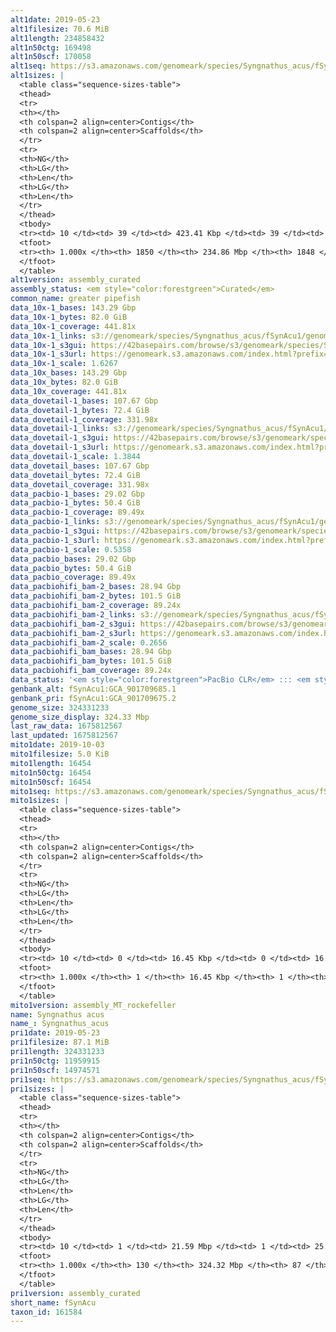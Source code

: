 ```yaml
---
alt1date: 2019-05-23
alt1filesize: 70.6 MiB
alt1length: 234858432
alt1n50ctg: 169498
alt1n50scf: 170058
alt1seq: https://s3.amazonaws.com/genomeark/species/Syngnathus_acus/fSynAcu1/assembly_curated/fSynAcu1.alt.cur.20190523.fasta.gz
alt1sizes: |
  <table class="sequence-sizes-table">
  <thead>
  <tr>
  <th></th>
  <th colspan=2 align=center>Contigs</th>
  <th colspan=2 align=center>Scaffolds</th>
  </tr>
  <tr>
  <th>NG</th>
  <th>LG</th>
  <th>Len</th>
  <th>LG</th>
  <th>Len</th>
  </tr>
  </thead>
  <tbody>
  <tr><td> 10 </td><td> 39 </td><td> 423.41 Kbp </td><td> 39 </td><td> 423.41 Kbp </td></tr>  <tr><td> 20 </td><td> 102 </td><td> 326.76 Kbp </td><td> 102 </td><td> 326.76 Kbp </td></tr>  <tr><td> 30 </td><td> 182 </td><td> 262.91 Kbp </td><td> 182 </td><td> 262.91 Kbp </td></tr>  <tr><td> 40 </td><td> 283 </td><td> 211.92 Kbp </td><td> 283 </td><td> 212.28 Kbp </td></tr>  <tr style="background-color:#cccccc;"><td> 50 </td><td> 406 </td><td> 169.50 Kbp </td><td> 406 </td><td> 170.06 Kbp </td></tr>  <tr><td> 60 </td><td> 560 </td><td> 138.94 Kbp </td><td> 559 </td><td> 139.50 Kbp </td></tr>  <tr><td> 70 </td><td> 749 </td><td> 111.39 Kbp </td><td> 748 </td><td> 111.88 Kbp </td></tr>  <tr><td> 80 </td><td> 985 </td><td> 89.40 Kbp </td><td> 983 </td><td> 89.52 Kbp </td></tr>  <tr><td> 90 </td><td> 1288 </td><td> 65.63 Kbp </td><td> 1286 </td><td> 65.63 Kbp </td></tr>  <tr><td> 100 </td><td> 1849 </td><td> 160  bp </td><td> 1847 </td><td> 160  bp </td></tr>  </tbody>
  <tfoot>
  <tr><th> 1.000x </th><th> 1850 </th><th> 234.86 Mbp </th><th> 1848 </th><th> 234.86 Mbp </th></tr>
  </tfoot>
  </table>
alt1version: assembly_curated
assembly_status: <em style="color:forestgreen">Curated</em>
common_name: greater pipefish
data_10x-1_bases: 143.29 Gbp
data_10x-1_bytes: 82.0 GiB
data_10x-1_coverage: 441.81x
data_10x-1_links: s3://genomeark/species/Syngnathus_acus/fSynAcu1/genomic_data/10x/<br>
data_10x-1_s3gui: https://42basepairs.com/browse/s3/genomeark/species/Syngnathus_acus/fSynAcu1/genomic_data/10x/
data_10x-1_s3url: https://genomeark.s3.amazonaws.com/index.html?prefix=species/Syngnathus_acus/fSynAcu1/genomic_data/10x/
data_10x-1_scale: 1.6267
data_10x_bases: 143.29 Gbp
data_10x_bytes: 82.0 GiB
data_10x_coverage: 441.81x
data_dovetail-1_bases: 107.67 Gbp
data_dovetail-1_bytes: 72.4 GiB
data_dovetail-1_coverage: 331.98x
data_dovetail-1_links: s3://genomeark/species/Syngnathus_acus/fSynAcu1/genomic_data/dovetail/<br>
data_dovetail-1_s3gui: https://42basepairs.com/browse/s3/genomeark/species/Syngnathus_acus/fSynAcu1/genomic_data/dovetail/
data_dovetail-1_s3url: https://genomeark.s3.amazonaws.com/index.html?prefix=species/Syngnathus_acus/fSynAcu1/genomic_data/dovetail/
data_dovetail-1_scale: 1.3844
data_dovetail_bases: 107.67 Gbp
data_dovetail_bytes: 72.4 GiB
data_dovetail_coverage: 331.98x
data_pacbio-1_bases: 29.02 Gbp
data_pacbio-1_bytes: 50.4 GiB
data_pacbio-1_coverage: 89.49x
data_pacbio-1_links: s3://genomeark/species/Syngnathus_acus/fSynAcu1/genomic_data/pacbio/<br>
data_pacbio-1_s3gui: https://42basepairs.com/browse/s3/genomeark/species/Syngnathus_acus/fSynAcu1/genomic_data/pacbio/
data_pacbio-1_s3url: https://genomeark.s3.amazonaws.com/index.html?prefix=species/Syngnathus_acus/fSynAcu1/genomic_data/pacbio/
data_pacbio-1_scale: 0.5358
data_pacbio_bases: 29.02 Gbp
data_pacbio_bytes: 50.4 GiB
data_pacbio_coverage: 89.49x
data_pacbiohifi_bam-2_bases: 28.94 Gbp
data_pacbiohifi_bam-2_bytes: 101.5 GiB
data_pacbiohifi_bam-2_coverage: 89.24x
data_pacbiohifi_bam-2_links: s3://genomeark/species/Syngnathus_acus/fSynAcu2/genomic_data/pacbio_hifi/<br>
data_pacbiohifi_bam-2_s3gui: https://42basepairs.com/browse/s3/genomeark/species/Syngnathus_acus/fSynAcu2/genomic_data/pacbio_hifi/
data_pacbiohifi_bam-2_s3url: https://genomeark.s3.amazonaws.com/index.html?prefix=species/Syngnathus_acus/fSynAcu2/genomic_data/pacbio_hifi/
data_pacbiohifi_bam-2_scale: 0.2656
data_pacbiohifi_bam_bases: 28.94 Gbp
data_pacbiohifi_bam_bytes: 101.5 GiB
data_pacbiohifi_bam_coverage: 89.24x
data_status: '<em style="color:forestgreen">PacBio CLR</em> ::: <em style="color:forestgreen">PacBio HiFi</em> ::: <em style="color:forestgreen">10x</em> ::: <em style="color:forestgreen">Dovetail</em>'
genbank_alt: fSynAcu1:GCA_901709685.1
genbank_pri: fSynAcu1:GCA_901709675.2
genome_size: 324331233
genome_size_display: 324.33 Mbp
last_raw_data: 1675812567
last_updated: 1675812567
mito1date: 2019-10-03
mito1filesize: 5.0 KiB
mito1length: 16454
mito1n50ctg: 16454
mito1n50scf: 16454
mito1seq: https://s3.amazonaws.com/genomeark/species/Syngnathus_acus/fSynAcu1/assembly_MT_rockefeller/fSynAcu1.MT.20191003.fasta.gz
mito1sizes: |
  <table class="sequence-sizes-table">
  <thead>
  <tr>
  <th></th>
  <th colspan=2 align=center>Contigs</th>
  <th colspan=2 align=center>Scaffolds</th>
  </tr>
  <tr>
  <th>NG</th>
  <th>LG</th>
  <th>Len</th>
  <th>LG</th>
  <th>Len</th>
  </tr>
  </thead>
  <tbody>
  <tr><td> 10 </td><td> 0 </td><td> 16.45 Kbp </td><td> 0 </td><td> 16.45 Kbp </td></tr>  <tr><td> 20 </td><td> 0 </td><td> 16.45 Kbp </td><td> 0 </td><td> 16.45 Kbp </td></tr>  <tr><td> 30 </td><td> 0 </td><td> 16.45 Kbp </td><td> 0 </td><td> 16.45 Kbp </td></tr>  <tr><td> 40 </td><td> 0 </td><td> 16.45 Kbp </td><td> 0 </td><td> 16.45 Kbp </td></tr>  <tr style="background-color:#cccccc;"><td> 50 </td><td> 0 </td><td style="background-color:#ff8888;"> 16.45 Kbp </td><td> 0 </td><td style="background-color:#ff8888;"> 16.45 Kbp </td></tr>  <tr><td> 60 </td><td> 0 </td><td> 16.45 Kbp </td><td> 0 </td><td> 16.45 Kbp </td></tr>  <tr><td> 70 </td><td> 0 </td><td> 16.45 Kbp </td><td> 0 </td><td> 16.45 Kbp </td></tr>  <tr><td> 80 </td><td> 0 </td><td> 16.45 Kbp </td><td> 0 </td><td> 16.45 Kbp </td></tr>  <tr><td> 90 </td><td> 0 </td><td> 16.45 Kbp </td><td> 0 </td><td> 16.45 Kbp </td></tr>  <tr><td> 100 </td><td> 0 </td><td> 16.45 Kbp </td><td> 0 </td><td> 16.45 Kbp </td></tr>  </tbody>
  <tfoot>
  <tr><th> 1.000x </th><th> 1 </th><th> 16.45 Kbp </th><th> 1 </th><th> 16.45 Kbp </th></tr>
  </tfoot>
  </table>
mito1version: assembly_MT_rockefeller
name: Syngnathus acus
name_: Syngnathus_acus
pri1date: 2019-05-23
pri1filesize: 87.1 MiB
pri1length: 324331233
pri1n50ctg: 11959915
pri1n50scf: 14974571
pri1seq: https://s3.amazonaws.com/genomeark/species/Syngnathus_acus/fSynAcu1/assembly_curated/fSynAcu1.pri.cur.20190523.fasta.gz
pri1sizes: |
  <table class="sequence-sizes-table">
  <thead>
  <tr>
  <th></th>
  <th colspan=2 align=center>Contigs</th>
  <th colspan=2 align=center>Scaffolds</th>
  </tr>
  <tr>
  <th>NG</th>
  <th>LG</th>
  <th>Len</th>
  <th>LG</th>
  <th>Len</th>
  </tr>
  </thead>
  <tbody>
  <tr><td> 10 </td><td> 1 </td><td> 21.59 Mbp </td><td> 1 </td><td> 25.82 Mbp </td></tr>  <tr><td> 20 </td><td> 2 </td><td> 20.01 Mbp </td><td> 2 </td><td> 21.53 Mbp </td></tr>  <tr><td> 30 </td><td> 5 </td><td> 14.54 Mbp </td><td> 4 </td><td> 18.45 Mbp </td></tr>  <tr><td> 40 </td><td> 7 </td><td> 12.36 Mbp </td><td> 5 </td><td> 17.68 Mbp </td></tr>  <tr style="background-color:#cccccc;"><td> 50 </td><td> 10 </td><td style="background-color:#88ff88;"> 11.96 Mbp </td><td> 7 </td><td style="background-color:#88ff88;"> 14.97 Mbp </td></tr>  <tr><td> 60 </td><td> 12 </td><td> 11.04 Mbp </td><td> 10 </td><td> 14.38 Mbp </td></tr>  <tr><td> 70 </td><td> 16 </td><td> 8.69 Mbp </td><td> 12 </td><td> 12.11 Mbp </td></tr>  <tr><td> 80 </td><td> 20 </td><td> 7.08 Mbp </td><td> 15 </td><td> 10.59 Mbp </td></tr>  <tr><td> 90 </td><td> 25 </td><td> 5.33 Mbp </td><td> 18 </td><td> 8.88 Mbp </td></tr>  <tr><td> 100 </td><td> 129 </td><td> 3.53 Kbp </td><td> 86 </td><td> 28.06 Kbp </td></tr>  </tbody>
  <tfoot>
  <tr><th> 1.000x </th><th> 130 </th><th> 324.32 Mbp </th><th> 87 </th><th> 324.33 Mbp </th></tr>
  </tfoot>
  </table>
pri1version: assembly_curated
short_name: fSynAcu
taxon_id: 161584
---
```

